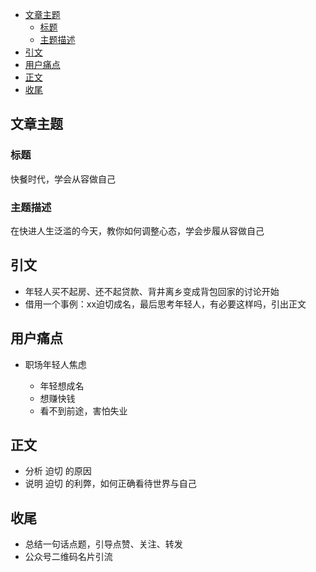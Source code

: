<!-- TOC -->

- [文章主题](#文章主题)
    - [标题](#标题)
    - [主题描述](#主题描述)
- [引文](#引文)
- [用户痛点](#用户痛点)
- [正文](#正文)
- [收尾](#收尾)

<!-- /TOC -->

## 文章主题

### 标题

快餐时代，学会从容做自己

### 主题描述

在快进人生泛滥的今天，教你如何调整心态，学会步履从容做自己

## 引文

- 年轻人买不起房、还不起贷款、背井离乡变成背包回家的讨论开始
- 借用一个事例：xx迫切成名，最后思考年轻人，有必要这样吗，引出正文

## 用户痛点

- 职场年轻人焦虑

    - 年轻想成名
    - 想赚快钱
    - 看不到前途，害怕失业    

## 正文

- 分析 迫切 的原因
- 说明 迫切 的利弊，如何正确看待世界与自己

## 收尾

- 总结一句话点题，引导点赞、关注、转发
- 公众号二维码名片引流

